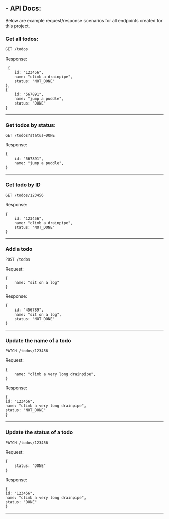 ## - API Docs:
Below are example request/response scenarios for all endpoints created for this project.

### Get all todos: 

```GET /todos```

Response:

```
 {
    id: "123456",
    name: "climb a drainpipe",
    status: "NOT_DONE"
},
{
    id: "567891",
    name: "jump a puddle",
    status: "DONE"
} 
```

--------------

### Get todos by status:

```GET /todos?status=DONE```

Response:

```
{
    id: "567891",
    name: "jump a puddle",
}
```

---------------

### Get todo by ID

```GET /todos/123456```

Response:

```
{
    id: "123456",
    name: "climb a drainpipe",
    status: "NOT_DONE"
}
```

---------------

### Add a todo

```POST /todos```

Request:

```
{
    name: "sit on a log"
}
```

Response:

```
{
    id: "456789",
    name: "sit on a log",
    status: "NOT_DONE"
}
```

---------------

### Update the name of a todo

```PATCH /todos/123456```

Request:

```
{
    name: "climb a very long drainpipe",
}
```

Response:

```
{
id: "123456",
name: "climb a very long drainpipe",
status: "NOT_DONE"
}
```

---------------

### Update the status of a todo

```PATCH /todos/123456```

Request: 

```
{
    status: "DONE"
}
```

Response:

```
{
id: "123456",
name: "climb a very long drainpipe",
status: "DONE"
}
```

---------------





